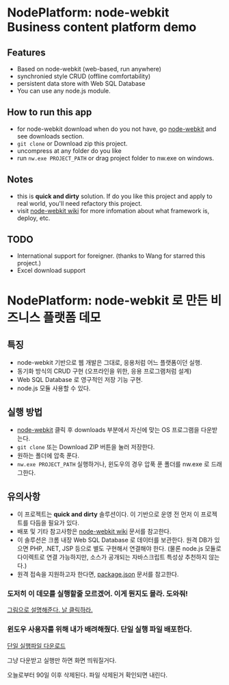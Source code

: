 # NodePlatform: node-webkit Business content platform demo

## Features

 - Based on node-webkit (web-based, run anywhere)
 - synchronied style CRUD (offline comfortability)
 - persistent data store with Web SQL Database
 - You can use any node.js module.

## How to run this app

 - for node-webkit download when do you not have, go [node-webkit](https://github.com/rogerwang/node-webkit) and see downloads section.
 - `git clone` or Download zip this project.
 - uncompress at any folder do you like
 - run `nw.exe PROJECT_PATH` or drag project folder to nw.exe on windows.

## Notes

 - this is __quick and dirty__ solution. If do you like this project and apply to real world, you'll need refactory this project.
 - visit [node-webkit wiki](https://github.com/rogerwang/node-webkit/wiki) for more infomation about what framework is, deploy, etc.

## TODO

 - International support for foreigner. (thanks to Wang for starred this project.)
 - Excel download support

# NodePlatform: node-webkit 로 만든 비즈니스 플랫폼 데모

## 특징

 - node-webkit 기반으로 웹 개발은 그대로, 응용처럼 어느 플랫폼이던 실행.
 - 동기화 방식의 CRUD 구현 (오프라인을 위한, 응용 프로그램처럼 설계)
 - Web SQL Database 로 영구적인 저장 기능 구현.
 - node.js 모듈 사용할 수 있다.

## 실행 방법

 - [node-webkit](https://github.com/rogerwang/node-webkit) 클릭 후 downloads 부분에서 자신에 맞는 OS 프로그램을 다운받는다.
 - `git clone` 또는 Download ZIP 버튼을 눌러 저장한다.
 - 원하는 폴더에 압축 푼다.
 - `nw.exe PROJECT_PATH` 실행하거나, 윈도우의 경우 압푹 푼 폴더를 nw.exe 로 드래그한다.

## 유의사항

 - 이 프로젝트는 __quick and dirty__ 솔루션이다. 이 기반으로 운영 전 먼저 이 프로젝트를 다듬을 필요가 있다.
 - 배포 및 기타 참고사항은 [node-webkit wiki](https://github.com/rogerwang/node-webkit/wiki) 문서를 참고한다.
 - 이 솔루션은 크롬 내장 Web SQL Database 로 데이터를 보관한다. 원격 DB가 있으면 PHP, .NET, JSP 등으로 별도 구현해서 연결해야 한다.
   (물론 node.js 모듈로 다이렉트로 연결 가능하지만, 소스가 공개되는 자바스크립트 특성상 추천하지 않는다.)
 - 원격 접속을 지원하고자 한다면, [package.json](https://github.com/rogerwang/node-webkit/wiki/Manifest-format) 문서를 참고한다.

### 도저히 이 데모를 실행할줄 모르겠어. 이게 뭔지도 몰라. 도와줘!

[그림으로 설명해준다. 날 클릭하라.](https://github.com/composite/NodePlatform/wiki)

### 윈도우 사용자를 위해 내가 배려해줬다. 단일 실행 파일 배포한다.

[단일 실행파일 다운로드](http://www.solidfiles.com/d/c5df88cb09/)

그냥 다운받고 실행만 하면 화면 띄워질거다.

오늘로부터 90일 이후 삭제된다. 파일 삭제된거 확인되면 내린다.